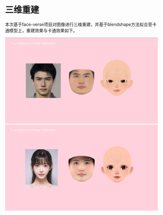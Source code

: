 # 三维重建
本次基于face-verse项目对图像进行三维重建，并基于blendshape方法拟合至卡通模型上，重建效果与卡通效果如下。

![Example Image](pictures/z1_2.png)
![Example Image](pictures/z1_3.png)
